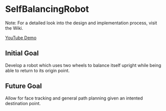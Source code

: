 # SelfBalancingRobot
Note: For a detailed look into the design and implementation process, visit the Wiki.

[YouTube Demo](https://youtube.com/shorts/JdQxr-G9RKw)

## Initial Goal
Develop a robot which uses two wheels to balance itself upright while being able to return to its origin point.

## Future Goal
Allow for face tracking and general path planning given an intented destination point.
